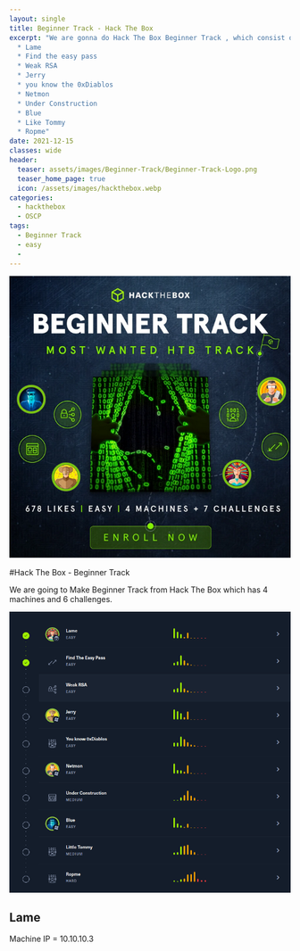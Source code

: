 ```yaml
---
layout: single
title: Beginner Track - Hack The Box
excerpt: "We are gonna do Hack The Box Beginner Track , which consist on 10 challenges:
  * Lame
  * Find the easy pass
  * Weak RSA
  * Jerry
  * you know the 0xDiablos
  * Netmon
  * Under Construction
  * Blue
  * Like Tommy
  * Ropme"
date: 2021-12-15
classes: wide
header:
  teaser: assets/images/Beginner-Track/Beginner-Track-Logo.png
  teaser_home_page: true
  icon: /assets/images/hackthebox.webp
categories:
  - hackthebox
  - OSCP
tags:  
  - Beginner Track
  - easy
  -
---
```


![](assets/images/Beginner-Track/Beginner-Track-Logo.png)

#Hack The Box - Beginner Track

We are going to Make Beginner Track from Hack The Box which has 4 machines and 6 challenges.


![](assets/images/Beginner-Track/List-Path.png)

## Lame

Machine IP = 10.10.10.3
